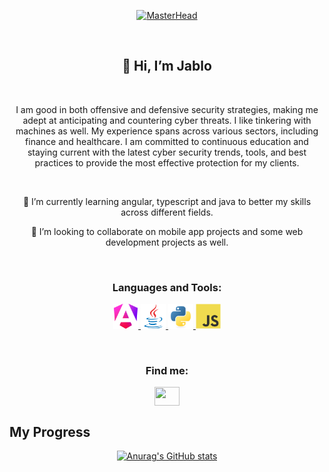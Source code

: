 <p align="center">
  <a href="https://github.com/GJablo">
    <img src="https://media.giphy.com/media/v1.Y2lkPTc5MGI3NjExMWY0M3RlOTV0MDI5eTdjYXdwODh1bjk2bDV5NmRlcmpicHV0czRuMSZlcD12MV9pbnRlcm5hbF9naWZfYnlfaWQmY3Q9Zw/qgQUggAC3Pfv687qPC/giphy.gif" alt="MasterHead">
  </a>
</p>
<br>
<h2 align="center">👋 Hi, I’m Jablo</h2> 
<br>
<p align="center">I am good in both offensive and defensive security strategies, making me adept at anticipating and countering cyber threats. I like tinkering with machines as well. My experience spans across various sectors, including finance and healthcare. I am committed to continuous education and staying current with the latest cyber security trends, tools, and best practices to provide the most effective protection for my clients.</p>
<br>
<p align = "center">🌱 I’m currently learning angular, typescript and java to better my skills across different fields.</p> 
<p align = "center">💞️ I’m looking to collaborate on mobile app projects and some web development projects as well.</p>
<br>
<h3 align="center">Languages and Tools:</h3>
<p align="center"> <a href="https://angular.io/" target="_blank"> <img src="https://github.com/devicons/devicon/blob/master/icons/angular/angular-original.svg" alt="c" width="40" height="40"/> <a href="https://docs.oracle.com/en/java/" target="_blank"> <img src="https://github.com/devicons/devicon/blob/master/icons/java/java-original.svg" alt="c" width="40" height="40"/> </a> <a href="https://www.python.org/doc/" target="_blank"> <img src="https://github.com/devicons/devicon/blob/master/icons/python/python-original.svg" alt="c" width="40" height="40"/> </a> <img src="https://github.com/devicons/devicon/blob/master/icons/javascript/javascript-original.svg" alt="c" width = "40" height = "40"/> </p>
<br>
<h3 align="center">Find me:</h3>
<p align="center">
<a href="https://twitter.com/erick_jillo" target="blank"><img align="center" src="https://cdn.jsdelivr.net/npm/simple-icons@3.0.1/icons/twitter.svg" alt="" height="30" width="40" /></a>
</p>

## My Progress
<p align="center">
  <a href="https://github.com/anuraghazra/github-readme-stats">
    <img src="https://github-readme-stats.vercel.app/api?username=GJablo&show_icons=true&theme=dracula" alt="Anurag's GitHub stats">
  </a>
</p>

<!---
GJablo/GJablo is a ✨ special ✨ repository because its `README.md` (this file) appears on your GitHub profile.
You can click the Preview link to take a look at your changes.
--->
